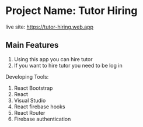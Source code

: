 # Project Name: Tutor Hiring
live site: https://tutor-hiring.web.app

## Main Features

1. Using this app you can hire tutor
2. If you want to hire tutor you need to be log in

Developing Tools:
1. React Bootstrap
2. React
3. Visual Studio
4. React firebase hooks
5. React Router
6. Firebase authentication
